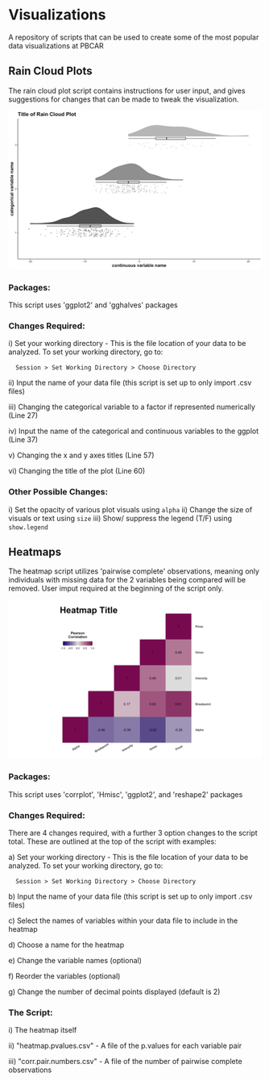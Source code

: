 # Visualizations
A repository of scripts that can be used to create some of the most popular data visualizations at PBCAR

## Rain Cloud Plots

The rain cloud plot script contains instructions for user input, and gives suggestions for changes that can be made to tweak the visualization.

![image](https://github.com/PBCAR/Visualizations/blob/main/Examples/raincloud.png)


### Packages:

This script uses 'ggplot2' and 'gghalves' packages

### Changes Required:

i) Set your working directory - This is the file location of your data to be analyzed. To set your working directory, go to:

      Session > Set Working Directory > Choose Directory

ii) Input the name of your data file (this script is set up to only import .csv files)

iii) Changing the categorical variable to a factor if represented numerically (Line 27)

iv) Input the name of the categorical and continuous variables to the ggplot (Line 37)

v) Changing the x and y axes titles (Line 57)

vi) Changing the title of the plot (Line 60)

### Other Possible Changes:

i) Set the opacity of various plot visuals using `alpha`
ii) Change the size of visuals or text using `size`
iii) Show/ suppress the legend (T/F) using `show.legend`

## Heatmaps

The heatmap script utilizes 'pairwise complete' observations, meaning only individuals with missing data for the 2 variables being compared will be removed. User imput required at the beginning of the script only.

![image](https://github.com/PBCAR/Visualizations/blob/main/Examples/heatmap.png)


### Packages:

This script uses 'corrplot', 'Hmisc', 'ggplot2', and 'reshape2' packages

### Changes Required:

There are 4 changes required, with a further 3 option changes to the script total. These are outlined at the top of the script with examples:

a) Set your working directory - This is the file location of your data to be analyzed. To set your working directory, go to:

      Session > Set Working Directory > Choose Directory

b) Input the name of your data file (this script is set up to only import .csv files)

c) Select the names of variables within your data file to include in the heatmap

d) Choose a name for the heatmap

e) Change the variable names (optional)

f) Reorder the variables (optional)

g) Change the number of decimal points displayed (default is 2)

### The Script:

i) The heatmap itself

ii) "heatmap.pvalues.csv" - A file of the p.values for each variable pair

iii) "corr.pair.numbers.csv" - A file of the number of pairwise complete observations

